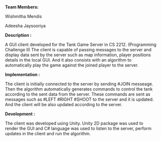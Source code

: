 **Team Members:**

Wishmitha Mendis

Adeesha Jaysooriya

**Description :**

A GUI client developed for the Tank Game Server in CS 2212. (Programming Challenge II) The client is capable of passing messages to the server and display data sent by the server such as map information, player positions details in the local GUI. And it also consists with an algorithm to automatically play the game against the joined player to the server.

**Implementation :**

The client is initially connected to the server by sending #JOIN messeage. Then the algorithm automatically generates commands to control the tank according to the sent data from the server. These commands are sent as messages such as #LEFT #RIGHT #SHOOT to the server and it is updated. And the client will be also updated according to the server.

**Development :**

The client was developed using Unity. Unity 2D package was used to render the GUI and C# language was used to listen to the server, perform updates in the client and run the algorithm.
